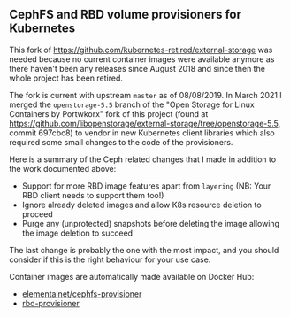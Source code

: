 ## CephFS and RBD volume provisioners for Kubernetes

This fork of https://github.com/kubernetes-retired/external-storage was needed because no current container images were 
available anymore as there haven't been any releases since August 2018 and since then the whole project has been retired.

The fork is current with upstream `master` as of 08/08/2019. In March 2021 I merged the `openstorage-5.5` branch of 
the "Open Storage for Linux Containers by Portwkorx" fork of this project (found at 
https://github.com/libopenstorage/external-storage/tree/openstorage-5.5, commit 697cbc8) to vendor in new Kubernetes
client libraries which also required some small changes to the code of the provisioners.

Here is a summary of the Ceph related changes that I made in addition to the work documented above:

* Support for more RBD image features apart from `layering` (NB: Your RBD client needs to support them too!)
* Ignore already deleted images and allow K8s resource deletion to proceed
* Purge any (unprotected) snapshots before deleting the image allowing the image deletion to succeed

The last change is probably the one with the most impact, and you should consider if this is the right behaviour
for your use case.

Container images are automatically made available on Docker Hub:

* [elementalnet/cephfs-provisioner](https://cloud.docker.com/u/elementalnet/repository/docker/elementalnet/cephfs-provisioner)
* [rbd-provisioner](https://cloud.docker.com/u/elementalnet/repository/docker/elementalnet/rbd-provisioner)
